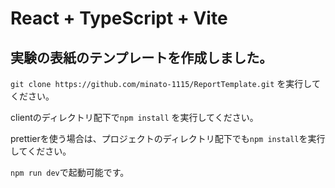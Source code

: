 # React + TypeScript + Vite

## 実験の表紙のテンプレートを作成しました。　

`git clone https://github.com/minato-1115/ReportTemplate.git` を実行してください。

clientのディレクトリ配下で`npm install` を実行してください。

prettierを使う場合は、プロジェクトのディレクトリ配下でも`npm install`を実行してください。

`npm run dev`で起動可能です。


